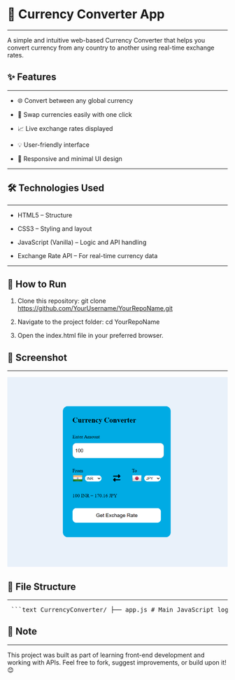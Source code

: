 # 💱 Currency Converter App
---
A simple and intuitive web-based Currency Converter that helps you convert currency from any country to another using real-time exchange rates.

## ✨ Features
---
- 🌐 Convert between any global currency

- 🔁 Swap currencies easily with one click

- 📈 Live exchange rates displayed

- 💡 User-friendly interface

- 📱 Responsive and minimal UI design

---

## 🛠️ Technologies Used
---
- HTML5 – Structure

- CSS3 – Styling and layout

- JavaScript (Vanilla) – Logic and API handling

- Exchange Rate API – For real-time currency data

---

## 🚀 How to Run
1. Clone this repository:
git clone https://github.com/YourUsername/YourRepoName.git

2. Navigate to the project folder:
cd YourRepoName

3. Open the index.html file in your preferred browser.

## 📸 Screenshot
---
![Screenshot](Screenshot.png)

## 📁 File Structure
---
<pre> ```text CurrencyConverter/ ├── app.js # Main JavaScript logic ├── codes.js # Country/currency code data ├── index.html # HTML markup ├── styles.css # CSS styling ├── Screenshot.png # App UI screenshot └── README.md # Project description ``` </pre> 


## 📝 Note
---
This project was built as part of learning front-end development and working with APIs.
Feel free to fork, suggest improvements, or build upon it! 😊
